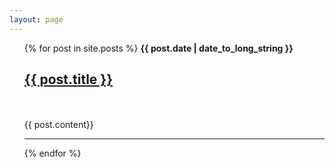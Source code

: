 ```yaml
---
layout: page
---
```

<ul>
{% for post in site.posts %}
<b>{{ post.date | date_to_long_string }}</b>
<br>
<h2><a href="{{ post.url }}">{{ post.title }}</a></h2>
<br>
<br>
{{ post.content}}
<br>
<hr>
{% endfor %}
</ul>


